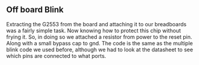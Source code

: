 ## Off board Blink

Extracting the G2553 from the board and attaching it to our breadboards was a fairly simple task. Now knowing how to protect this chip without frying it. 
So, in doing so we attached a resistor from power to the reset pin. Along with a small bypass cap to gnd. The code is the same as the multiple blink code we used before, although we had to look at the datasheet to see which pins are connected to what ports.
